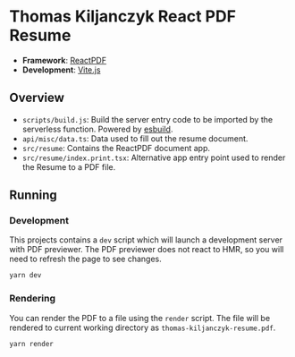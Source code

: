 # Thomas Kiljanczyk React PDF Resume

- **Framework**: [ReactPDF](https://react-pdf.org)
- **Development**: [Vite.js](http://vitejs.dev)

## Overview

- `scripts/build.js`: Build the server entry code to be imported by the serverless function. Powered by [esbuild](https://esbuild.github.io).
- `api/misc/data.ts`: Data used to fill out the resume document.
- `src/resume`: Contains the ReactPDF document app.
- `src/resume/index.print.tsx`: Alternative app entry point used to render the Resume to a PDF file.

## Running

### Development

This projects contains a `dev` script which will launch a development server with PDF previewer.
The PDF previewer does not react to HMR, so you will need to refresh the page to see changes.

```bash
yarn dev
```

### Rendering

You can render the PDF to a file using the `render` script.
The file will be rendered to current working directory as `thomas-kiljanczyk-resume.pdf`.

```bash
yarn render
```

